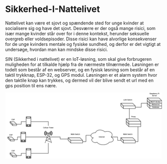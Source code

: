 # Sikkerhed-I-Nattelivet
Nattelivet kan være et sjovt og spændende sted for unge kvinder at socialisere sig og have det sjovt. Desværre er der også mange risici, som især mange kvinder står over for i denne kontekst, herunder seksuelle overgreb eller voldsepisoder. Disse risici kan have alvorlige konsekvenser for de unge kvinders mentale og fysiske sundhed, og derfor er det vigtigt at undersøge, hvordan man kan mindske disse risici.

SIN (Sikkerhed i nattelivet) er en IoT-løsning, som skal give forbrugeren muligheden for at tilkalde hjælp fra de nærmeste tilnærmede.
Løsningen er todelt som består af en webserver, og en fysisk løsning som består af en taktil trykknap, ESP-32, og GPS modul. Løsningen er et alarm system hvor den taktile knap kan trykkes, og dermed vil der blive sendt et url med en gps position til ens nære.

![alt text](https://github.com/Sabeniano/Sikkerhed-I-Nattelivet/blob/main/Raspberry%20PI/static/images/Server_Topologi.png?raw=true)
